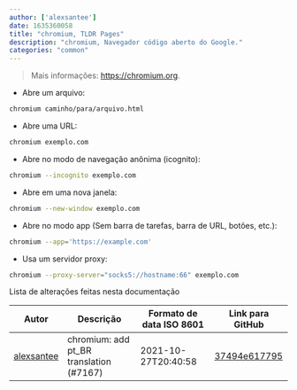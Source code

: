 ```yaml
---
author: ['alexsantee']
date: 1635360058
title: "chromium, TLDR Pages"
description: "chromium, Navegador código aberto do Google."
categories: "common"
---
```

> Mais informações: <https://chromium.org>.

- Abre um arquivo:

```bash
chromium caminho/para/arquivo.html
```

- Abre uma URL:

```bash
chromium exemplo.com
```

- Abre no modo de navegação anônima (icognito):

```bash
chromium --incognito exemplo.com
```

- Abre em uma nova janela:

```bash
chromium --new-window exemplo.com
```

- Abre no modo app (Sem barra de tarefas, barra de URL, botões, etc.):

```bash
chromium --app='https://example.com'
```

- Usa um servidor proxy:

```bash
chromium --proxy-server="socks5://hostname:66" exemplo.com
```
Lista de alterações feitas nesta documentação


Autor | Descrição | Formato de data ISO 8601 | Link para GitHub
------|-----|-----|-----
[alexsantee](mailto:40058461+alexsantee@users.noreply.github.com) | chromium: add pt_BR translation (#7167) | 2021-10-27T20:40:58 | [37494e617795](https://github.com/tldr-pages/tldr/commit/37494e617795bed2e46ff691ff1c0cfd085221b1)

